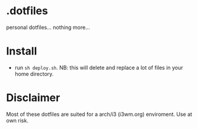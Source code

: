 .dotfiles
=========
personal dotfiles... nothing more...

Install
=======
* run `sh deploy.sh`. NB: this will delete and replace a lot of files in your home directory.

Disclaimer
==========
Most of these dotfiles are suited for a arch/i3 (i3wm.org) enviroment. Use at own risk.
